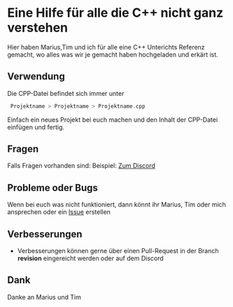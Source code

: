 # Eine Hilfe für alle die C++ nicht ganz verstehen

Hier haben Marius,Tim und ich für alle eine C++ Unterichts Referenz gemacht, wo alles was wir je gemacht haben hochgeladen und erkärt ist.


## Verwendung

Die CPP-Datei befindet sich immer unter
```cpp
 Projektname > Projektname > Projektname.cpp
```
Einfach ein neues Projekt bei euch machen und den Inhalt der CPP-Datei einfügen und fertig.

## Fragen

Falls Fragen vorhanden sind:
Beispiel: [Zum Discord](https://sebcodes.de/discord/)

## Probleme oder Bugs

Wenn bei euch was nicht funktioniert, dann könnt ihr Marius, Tim oder mich ansprechen oder ein [Issue](https://github.com/sebcodes/cpp-basycs/issues/new/choose) erstellen

## Verbesserungen
- Verbesserungen können gerne über einen Pull-Request in der Branch **revision** eingereicht werden oder auf dem Discord

## Dank

Danke an Marius und Tim
